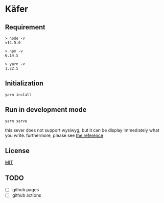 # Käfer

## Requirement

```
> node -v       
v14.5.0

> npm -v        
6.14.5

> yarn -v     
1.22.5
```

## Initialization

```
yarn install
```

## Run in development mode

```
yarn serve
``` 

this sever does not support wysiwyg, but it can be display immediately what you write.
furthermore, please see [the reference](https://honkit.netlify.app) 

## License

[MIT](LICENSE)

## TODO

* [ ] github pages
* [ ] github actions
